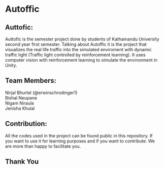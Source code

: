 # Autoffic
## Auttofic:
Auttofic is the semester project done by students of Kathamandu University second year first semester. Talking about Autoffic it is the project that visualizes the real life traffic into the simulated enviroment with dynamic traffic light (Traffic light controlled by reinforcement learning). It uses computer vision with reinforcement learning to simulate the environment in Unity.

## Team Members:
Nirjal Bhurtel (@erwinschrodinger1)<br/>
Bishal Neupane<br/>
Nigam Niraula<br/>
Jenisha Khulal<br/>

## Contribution:
All the codes used in the project can be found public in this repository. If you want to use it for learning purposes and if you want to contribute. We are more than happy to facilitate you.

## Thank You

<!--

**Here are some ideas to get you started:**

🙋‍♀️ A short introduction - what is your organization all about?
🌈 Contribution guidelines - how can the community get involved?
👩‍💻 Useful resources - where can the community find your docs? Is there anything else the community should know?
🍿 Fun facts - what does your team eat for breakfast?
🧙 Remember, you can do mighty things with the power of [Markdown](https://docs.github.com/github/writing-on-github/getting-started-with-writing-and-formatting-on-github/basic-writing-and-formatting-syntax)
-->
